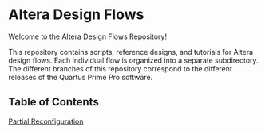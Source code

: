# Altera Design Flows

Welcome to the Altera Design Flows Repository!

This repository contains scripts, reference designs, and tutorials for Altera design flows. Each individual flow is organized into a separate subdirectory. The different branches of this repository correspond to the different releases of the Quartus Prime Pro software. 

## Table of Contents

[Partial Reconfiguration](partial_reconfig/)

